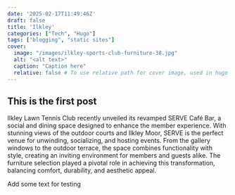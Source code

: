 ```yaml
---
date: '2025-02-17T11:49:46Z'
draft: false
title: 'Ilkley'
categories: ["Tech", "Hugo"]
tags: ["blogging", "static sites"]
cover:
  image: "/images/ilkley-sports-club-furniture-38.jpg"
  alt: "<alt text>"
  caption: "Caption here"
  relative: false # To use relative path for cover image, used in hugo Page-bundles
---
```


## This is the first post

Ilkley Lawn Tennis Club recently unveiled its revamped SERVE Café Bar, a social and dining space designed to enhance the member experience. With stunning views of the outdoor courts and Ilkley Moor, SERVE is the perfect venue for unwinding, socializing, and hosting events. From the gallery windows to the outdoor terrace, the space combines functionality with style, creating an inviting environment for members and guests alike. The furniture selection played a pivotal role in achieving this transformation, balancing comfort, durability, and aesthetic appeal.

Add some text for testing